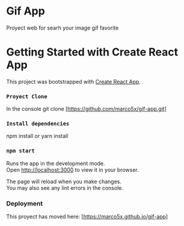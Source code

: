 # Gif App

Proyect web for searh your image gif favorite

# Getting Started with Create React App

This project was bootstrapped with [Create React App](https://github.com/facebook/create-react-app).

### `Proyect Clone`

In the console git clone [https://github.com/marco5x/gif-app.git]

### `Install dependencies`

npm install or yarn install

### `npm start`

Runs the app in the development mode.\
Open [http://localhost:3000](http://localhost:3000) to view it in your browser.

The page will reload when you make changes.\
You may also see any lint errors in the console.


### Deployment

This proyect has moved here: [https://marco5x.github.io/gif-app]

